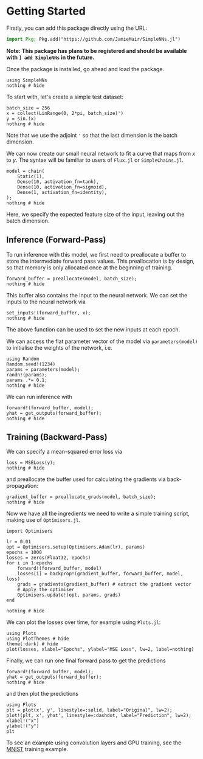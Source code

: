 # Getting Started

Firstly, you can add this package directly using the URL:
```julia
import Pkg; Pkg.add("https://github.com/JamieMair/SimpleNNs.jl")
```
**Note: This package has plans to be registered and should be available with `] add SimpleNNs` in the future.**

Once the package is installed, go ahead and load the package.
```@example 1
using SimpleNNs
nothing # hide
```
To start with, let's create a simple test dataset:
```@example 1
batch_size = 256
x = collect(LinRange(0, 2*pi, batch_size)')
y = sin.(x)
nothing # hide
```
Note that we use the adjoint `'` so that the last dimension is the batch dimension.

We can now create our small neural network to fit a curve that maps from $x$ to $y$. The syntax will be familiar to users of `Flux.jl` or `SimpleChains.jl`.
```@example 1
model = chain(
    Static(1),
    Dense(10, activation_fn=tanh),
    Dense(10, activation_fn=sigmoid),
    Dense(1, activation_fn=identity),
);
nothing # hide
```
Here, we specify the expected feature size of the input, leaving out the batch dimension.

## Inference (Forward-Pass)

To run inference with this model, we first need to preallocate a buffer to store the intermediate forward pass values. This preallocation is by design, so that memory is only allocated once at the beginning of training.
```@example 1
forward_buffer = preallocate(model, batch_size);
nothing # hide
```
This buffer also contains the input to the neural network. We can set the inputs to the neural network via
```@example 1
set_inputs!(forward_buffer, x);
nothing # hide
```
The above function can be used to set the new inputs at each epoch.

We can access the flat parameter vector of the model via `parameters(model)` to initialise the weights of the network, i.e.
```@example 1
using Random
Random.seed!(1234)
params = parameters(model);
randn!(params);
params .*= 0.1;
nothing # hide
```
We can run inference with
```@example 1
forward!(forward_buffer, model);
yhat = get_outputs(forward_buffer);
nothing # hide
```

## Training (Backward-Pass)

We can specify a mean-squared error loss via
```@example 1
loss = MSELoss(y);
nothing # hide
```
and preallocate the buffer used for calculating the gradients via back-propagation:
```@example 1
gradient_buffer = preallocate_grads(model, batch_size);
nothing # hide
```

Now we have all the ingredients we need to write a simple training script, making use of `Optimisers.jl`.
```@example 1
import Optimisers

lr = 0.01
opt = Optimisers.setup(Optimisers.Adam(lr), params)
epochs = 1000
losses = zeros(Float32, epochs)
for i in 1:epochs
    forward!(forward_buffer, model)
    losses[i] = backprop!(gradient_buffer, forward_buffer, model, loss)
    grads = gradients(gradient_buffer) # extract the gradient vector
    # Apply the optimiser
    Optimisers.update!(opt, params, grads)
end

nothing # hide
```
We can plot the losses over time, for example using `Plots.jl`:
```@example 1
using Plots
using PlotThemes # hide
theme(:dark) # hide
plot(losses, xlabel="Epochs", ylabel="MSE Loss", lw=2, label=nothing)
```
Finally, we can run one final forward pass to get the predictions
```@example 1
forward!(forward_buffer, model);
yhat = get_outputs(forward_buffer);
nothing # hide
```
and then plot the predictions
```@example 1
using Plots
plt = plot(x', y', linestyle=:solid, label="Original", lw=2);
plot!(plt, x', yhat', linestyle=:dashdot, label="Prediction", lw=2);
xlabel!("x")
ylabel!("y")
plt
```

To see an example using convolution layers and GPU training, see the [MNIST](@ref) training example.